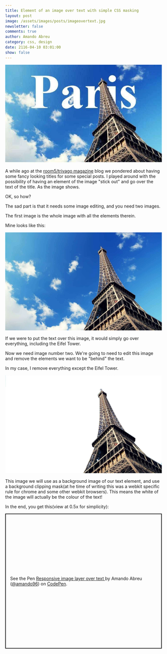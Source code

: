 ```yaml
---
title: Element of an image over text with simple CSS masking
layout: post
image: /assets/images/posts/imageovertext.jpg
newsletter: false
comments: true
author: Amando Abreu
category: css, design
date: 2116-04-10 03:01:00
show: false
---
```

![](/assets/images/posts/imageovertext.jpg)

A while ago at the [room5/trivago magazine](https://magazine.trivago.com/) blog we pondered about having some fancy looking titles for some special posts. I played around with the possibility of having an element of the image "stick out" and go over the text of the title. As the image shows.

OK, so how?

The sad part is that it needs some image editing, and you need two images.

The first image is the whole image with all the elements therein.

Mine looks like this:

![](/assets/images/posts/knty6sb.jpg)

If we were to put the text over this image, it would simply go over everything, including the Eifel Tower.

Now we need image number two. We're going to need to edit this image and remove the elements we want to be "behind" the text.

In my case, I remove everything except the Eifel Tower.

![](/assets/images/posts/yi1ctss.jpg)

This image we will use as a background image of our text element, and use a background clipping mask(at he time of writing this was a webkit specific rule for chrome and some other webkit browsers). This means the white of the image will actually be the colour of the text!

In the end, you get this(view at 0.5x for simplicity):

<p class="codepen" data-height="434" data-theme-id="light" data-default-tab="css,result" data-user="amando96" data-slug-hash="LkgNLL" style="height: 434px; box-sizing: border-box; display: flex; align-items: center; justify-content: center; border: 2px solid; margin: 1em 0; padding: 1em;" data-pen-title="Responsive image layer over text ">
  <span>See the Pen <a href="https://codepen.io/amando96/pen/LkgNLL">
  Responsive image layer over text </a> by Amando Abreu (<a href="https://codepen.io/amando96">@amando96</a>)
  on <a href="https://codepen.io">CodePen</a>.</span>
</p>
<script async src="https://static.codepen.io/assets/embed/ei.js"></script>